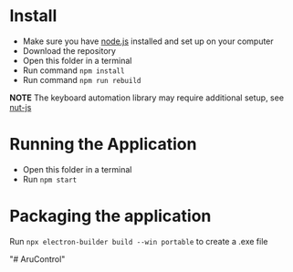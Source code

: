 # Install

- Make sure you have [node.js](https://nodejs.org/en/) installed and set up on your computer
- Download the repository
- Open this folder in a terminal
- Run command `npm install`
- Run command `npm run rebuild`

**NOTE** The keyboard automation library may require additional setup, see [nut-js](https://www.npmjs.com/package/@nut-tree/nut-js)

# Running the Application

- Open this folder in a terminal
- Run `npm start`

# Packaging the application 

Run `npx electron-builder build --win portable` to create a .exe file


"# AruControl" 
